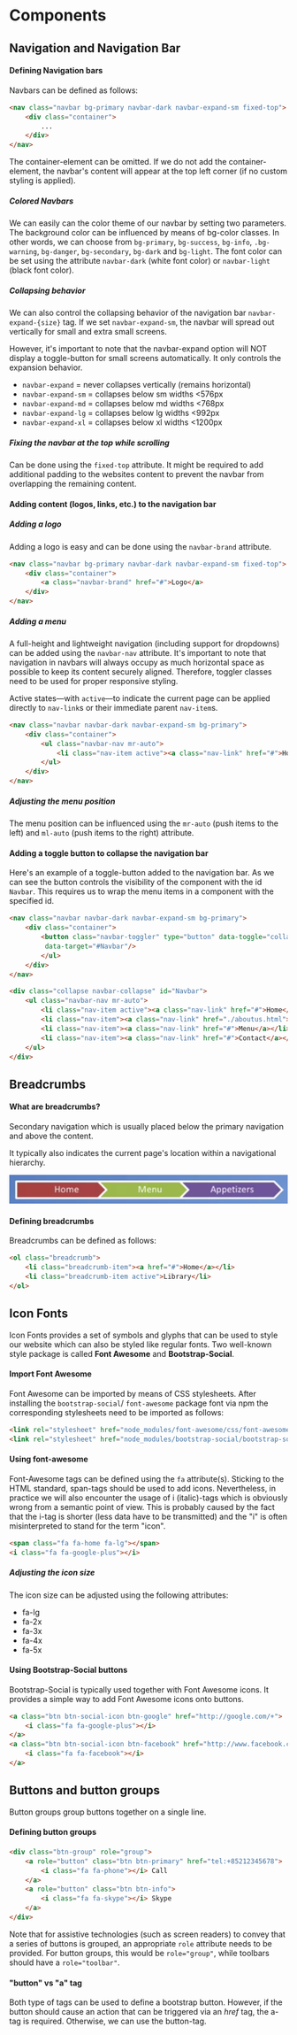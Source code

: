 # Components



## Navigation and Navigation Bar

#### Defining Navigation bars

Navbars can be defined as follows:

```html
<nav class="navbar bg-primary navbar-dark navbar-expand-sm fixed-top">
	<div class="container">
		...
	</div>
</nav>
```
The container-element can be omitted. If we do not add the container-element, the navbar's content will appear at the top left corner (if no custom styling is applied).

##### Colored Navbars

We can easily can the color theme of our navbar by setting two parameters. The background color can be influenced by means of bg-color classes. In other words, we can choose from `bg-primary`, `bg-success`,  `bg-info`, `.bg-warning`, `bg-danger`, `bg-secondary`, `bg-dark` and `bg-light`.
The font color can be set using the attribute `navbar-dark` (white font color) or `navbar-light` (black font color).

##### Collapsing behavior

We can also control the collapsing behavior of the navigation bar `navbar-expand-{size}` tag. If we set `navbar-expand-sm`, the navbar will spread out vertically for small and extra small screens.

However, it's important to note that the navbar-expand option will NOT display a toggle-button for small screens automatically. It only controls the expansion behavior.

- `navbar-expand` = never collapses vertically (remains horizontal)
- `navbar-expand-sm` = collapses below sm widths <576px
- `navbar-expand-md` = collapses below md widths <768px
- `navbar-expand-lg` = collapses below lg widths <992px
- `navbar-expand-xl` = collapses below xl widths <1200px

##### Fixing the navbar at the top while scrolling

Can be done using the `fixed-top` attribute. It might be required to add additional padding to the websites content to prevent the navbar from overlapping the remaining content.



#### Adding content (logos, links, etc.) to the navigation bar

##### Adding a logo
Adding a logo is easy and can be done using the `navbar-brand` attribute.
```html
<nav class="navbar bg-primary navbar-dark navbar-expand-sm fixed-top">
	<div class="container">
		<a class="navbar-brand" href="#">Logo</a>
	</div>
</nav>
```
##### Adding a menu
A full-height and lightweight navigation (including support for dropdowns) can be added using the `navbar-nav` attribute. It's important to note that navigation in navbars will always occupy as much horizontal space as possible to keep its content securely aligned. Therefore, toggler classes need to be used for proper responsive styling.

Active states—with `active`—to indicate the current page can be applied directly to `nav-link`s or their immediate parent `nav-item`s.

```html
<nav class="navbar navbar-dark navbar-expand-sm bg-primary">
	<div class="container">
        <ul class="navbar-nav mr-auto">
            <li class="nav-item active"><a class="nav-link" href="#">Home</a></li>
        </ul>
	</div>
</nav>
```

##### Adjusting the menu position

The menu position can be influenced using the `mr-auto` (push items to the left) and `ml-auto` (push items to the right) attribute.

#### Adding a toggle button to collapse the navigation bar

Here's an example of a toggle-button added to the navigation bar. As we can see the button controls the visibility of the component with the id `Navbar`. This requires us to wrap the menu items in a component with the specified id.

```html
<nav class="navbar navbar-dark navbar-expand-sm bg-primary">
	<div class="container">
        <button class="navbar-toggler" type="button" data-toggle="collapse" 
         data-target="#Navbar"/>
        </ul>
	</div>
</nav>
```

```html
<div class="collapse navbar-collapse" id="Navbar">
	<ul class="navbar-nav mr-auto">
		<li class="nav-item active"><a class="nav-link" href="#">Home</a></li>
		<li class="nav-item"><a class="nav-link" href="./aboutus.html">About</a></li>
     	<li class="nav-item"><a class="nav-link" href="#">Menu</a></li>
   		<li class="nav-item"><a class="nav-link" href="#">Contact</a></li>
	</ul>
</div>
```



## Breadcrumbs

#### What are breadcrumbs?

Secondary navigation which is usually placed below the primary navigation and above the content.

It typically also indicates the current page's location within a navigational hierarchy.

<img src="images/breadcrumbs.png" />



#### Defining breadcrumbs

Breadcrumbs can be defined as follows:

```html
<ol class="breadcrumb">
	<li class="breadcrumb-item"><a href="#">Home</a></li>
    <li class="breadcrumb-item active">Library</li>
</ol>
```



## Icon Fonts

Icon Fonts provides a set of symbols and glyphs that can be used to style our website which can also be styled like regular fonts. Two well-known style package is called **Font Awesome** and **Bootstrap-Social**.

#### Import Font Awesome
Font Awesome can be imported by means of CSS stylesheets. After installing the `bootstrap-social`/ `font-awesome` package font via npm the corresponding stylesheets need to be imported as follows:

```html
<link rel="stylesheet" href="node_modules/font-awesome/css/font-awesome.min.css">
<link rel="stylesheet" href="node_modules/bootstrap-social/bootstrap-social.css">
```

#### Using font-awesome

Font-Awesome tags can be defined using the `fa` attribute(s). Sticking to the HTML standard, span-tags should be used to add icons. Nevertheless, in practice we will also encounter the usage of i (italic)-tags which is obviously wrong from a semantic point of view.  This is probably caused by the fact that the i-tag is shorter (less data have to be transmitted) and the "i" is often misinterpreted to stand for the term "icon". 

```html
<span class="fa fa-home fa-lg"></span>
<i class="fa fa-google-plus"></i>
```

##### Adjusting the icon size

The icon size can be adjusted using the following attributes:
- fa-lg
- fa-2x
- fa-3x
- fa-4x
- fa-5x

#### Using Bootstrap-Social buttons

Bootstrap-Social is typically used together with Font Awesome icons. It provides a simple way to add Font Awesome icons onto buttons.

```html
<a class="btn btn-social-icon btn-google" href="http://google.com/+">
	<i class="fa fa-google-plus"></i>
</a>
<a class="btn btn-social-icon btn-facebook" href="http://www.facebook.com/">
	<i class="fa fa-facebook"></i>
</a>
```



## Buttons and button groups

Button groups group buttons together on a single line.

#### Defining button groups

```html
<div class="btn-group" role="group">
	<a role="button" class="btn btn-primary" href="tel:+85212345678">
		<i class="fa fa-phone"></i> Call
	</a>
    <a role="button" class="btn btn-info">
    	<i class="fa fa-skype"></i> Skype
    </a>
</div>
```

Note that for assistive technologies (such as screen readers) to convey that a series of buttons is grouped, an appropriate `role` attribute needs to be provided. For button groups, this would be `role="group"`, while toolbars should have a `role="toolbar"`.

#### "button" vs "a" tag

Both type of tags can be used to define a bootstrap button. However, if the button should cause an action that can be triggered via an *href* tag, the a-tag is required. Otherwise, we can use the button-tag.